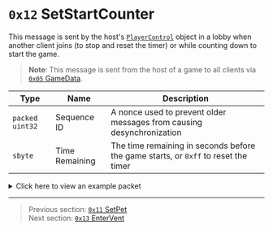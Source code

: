 # `0x12` SetStartCounter

This message is sent by the host's [`PlayerControl`](../05_innernetobject_types/04_playercontrol.md) object in a lobby when another client joins (to stop and reset the timer) or while counting down to start the game.

> **Note**: This message is sent from the host of a game to all clients via [`0x05` GameData](../02_root_message_types/05_gamedata.md).

| Type | Name | Description |
| --- | --- | --- |
| `packed uint32` | Sequence ID | A nonce used to prevent older messages from causing desynchronization |
| `sbyte` | Time Remaining | The time remaining in seconds before the game starts, or `0xff` to reset the timer |

<details>
    <summary>Click here to view an example packet</summary>

```
01              # Reliable packet
005f            # Nonce
0b0005          # Hazel message (tag of 0x05 = GameData)
    d3503f8a    # Game ID: -1975562029 (REDSUS)
    040002      # Hazel message (tag of 0x02 = RPC)
      5a        # Sender (PlayerControl) Net ID: 90
      12        # RPC Call ID: 16 (SetStartCounter)
      11        # Sequence ID: 17
      05        # Time Remaining: 5 seconds
```
</details>

---

> Previous section: [`0x11` SetPet](17_setpet.md)<br>
> Next section: [`0x13` EnterVent](19_entervent.md)

